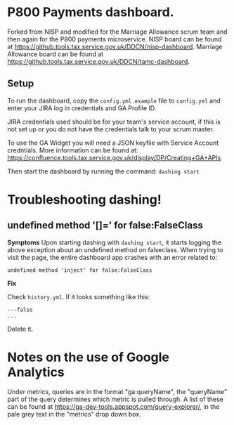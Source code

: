 # P800 Payments dashboard.

Forked from NISP and modified for the Marriage Allowance scrum team and then again for the P800 payments microservice.
NISP board can be found at https://github.tools.tax.service.gov.uk/DDCN/nisp-dashboard.
Marriage Allowance board can be found at https://github.tools.tax.service.gov.uk/DDCN/tamc-dashboard.

## Setup
To run the dashboard, copy the `config.yml.example` file to `config.yml` and enter your JIRA log in credentials and GA Profile ID.

JIRA credentials used should be for your team's service account, if this is not set up or you do not have the credentials talk to your scrum master.

To use the GA Widget you will need a JSON keyfile with Service Account credntials. More information can be found at: https://confluence.tools.tax.service.gov.uk/display/DP/Creating+GA+APIs

Then start the dashboard by running the command:
`dashing start`

# Troubleshooting dashing!

## undefined method '[]=' for false:FalseClass

**Symptoms**
Upon starting dashing with `dashing start`, it starts logging the above exception about an undefined method on falseclass.
When trying to visit the page, the entire dashboard app crashes with an error related to:

```
undefined method 'inject' for false:FalseClass
```

**Fix**

Check `history.yml`. If it looks something like this:

```
---false
...
```

Delete it.

# Notes on the use of Google Analytics

Under metrics, queries are in the format "ga:queryName", the "queryName" part of the query determines which metric is pulled through. A list of these can be found at https://ga-dev-tools.appspot.com/query-explorer/, in the pale grey text in the "metrics" drop down box.
